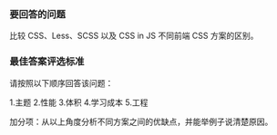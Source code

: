 <!-- {name: 'config', type: 'basic'} -->

### 要回答的问题

<!--
  说明：
    描述要回答的问题
  比如：
    实现水平垂直居中布局
 -->

比较 CSS、Less、SCSS 以及 CSS in JS 不同前端 CSS 方案的区别。


### 最佳答案评选标准

 <!--
  说明：
    指明回答问题的方向、顺序、步骤，引导答题者规范答题
  比如：
    1. 请从以下角度回答该问题：
      - 元素定宽高
      - 元素不定宽高

    2. 多种实现方式是加分项
    3. 对详细的描述、代码示例是加分项
 -->


请按照以下顺序回答该问题：

1.主题
2.性能
3.体积
4.学习成本
5.工程

加分项：从以上角度分析不同方案之间的优缺点，并能举例子说清楚原因。